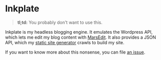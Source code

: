 Inkplate
========

> **tl;td:** You probably don't want to use this.

Inkplate is my headless blogging engine. It emulates the Wordpress API, which lets me
edit my blog content with [MarsEdit](https://www.red-sweater.com/marsedit/). It also
provides a JSON API, which my [static site generator](https://github.com/stevenschobert/stevenschobert.com)
crawls to build my site.

If you want to know more about this nonsense, you can file [an issue](https://github.com/stevenschobert/inkplate/issues).
